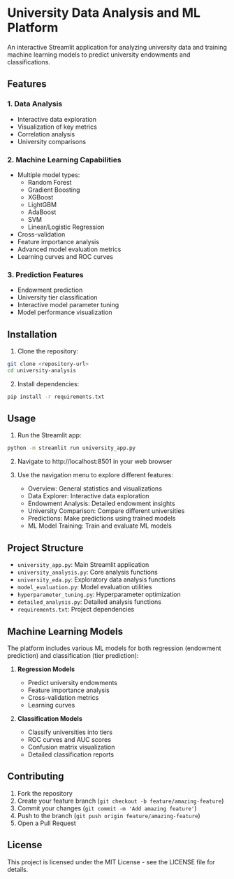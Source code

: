 # University Data Analysis and ML Platform

An interactive Streamlit application for analyzing university data and training machine learning models to predict university endowments and classifications.

## Features

### 1. Data Analysis
- Interactive data exploration
- Visualization of key metrics
- Correlation analysis
- University comparisons

### 2. Machine Learning Capabilities
- Multiple model types:
  - Random Forest
  - Gradient Boosting
  - XGBoost
  - LightGBM
  - AdaBoost
  - SVM
  - Linear/Logistic Regression
- Cross-validation
- Feature importance analysis
- Advanced model evaluation metrics
- Learning curves and ROC curves

### 3. Prediction Features
- Endowment prediction
- University tier classification
- Interactive model parameter tuning
- Model performance visualization

## Installation

1. Clone the repository:
```bash
git clone <repository-url>
cd university-analysis
```

2. Install dependencies:
```bash
pip install -r requirements.txt
```

## Usage

1. Run the Streamlit app:
```bash
python -m streamlit run university_app.py
```

2. Navigate to http://localhost:8501 in your web browser

3. Use the navigation menu to explore different features:
   - Overview: General statistics and visualizations
   - Data Explorer: Interactive data exploration
   - Endowment Analysis: Detailed endowment insights
   - University Comparison: Compare different universities
   - Predictions: Make predictions using trained models
   - ML Model Training: Train and evaluate ML models

## Project Structure

- `university_app.py`: Main Streamlit application
- `university_analysis.py`: Core analysis functions
- `university_eda.py`: Exploratory data analysis functions
- `model_evaluation.py`: Model evaluation utilities
- `hyperparameter_tuning.py`: Hyperparameter optimization
- `detailed_analysis.py`: Detailed analysis functions
- `requirements.txt`: Project dependencies

## Machine Learning Models

The platform includes various ML models for both regression (endowment prediction) and classification (tier prediction):

1. **Regression Models**
   - Predict university endowments
   - Feature importance analysis
   - Cross-validation metrics
   - Learning curves

2. **Classification Models**
   - Classify universities into tiers
   - ROC curves and AUC scores
   - Confusion matrix visualization
   - Detailed classification reports

## Contributing

1. Fork the repository
2. Create your feature branch (`git checkout -b feature/amazing-feature`)
3. Commit your changes (`git commit -m 'Add amazing feature'`)
4. Push to the branch (`git push origin feature/amazing-feature`)
5. Open a Pull Request

## License

This project is licensed under the MIT License - see the LICENSE file for details.
